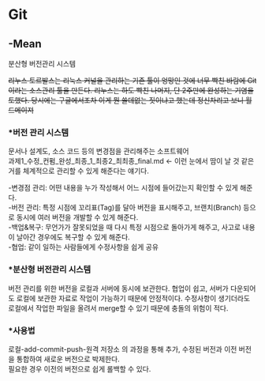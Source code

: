 # Git

## -Mean

분산형 버전관리 시스템

~~리누스 토르발스는 리눅스 커널을 관리하는 기존 툴이 엉망인 것에 너무 빡친 바람에 Git이라는 소스관리 툴을 만든다. 리누스는 하도 빡친 나머지, 단 2주만에 완성하는 기염을 토했다. 당시에는 구글에서조차 이게 뭔 쓸데없는 짓이냐고 했는데 정신차리고 보니 월드메이져~~


### **\*버전 관리 시스템**

문서나 설계도, 소스 코드 등의 변경점을 관리해주는 소프트웨어\
과제1_수정_컨펌_완성_최종_1_최종2_최최종_final.md <- 이런 눈에서 땀이 날 것 같은 거를 체계적으로 관리할 수 있게 해준다는 얘기다.

-변경점 관리: 어떤 내용을 누가 작성해서 어느 시점에 들어갔는지 확인할 수 있게 해준다.\
-버전 관리: 특정 시점에 꼬리표(Tag)를 달아 버전을 표시해주고, 브랜치(Branch) 등으로 동시에 여러 버전을 개발할 수 있게 해준다.\
-백업&복구: 무언가가 잘못되었을 때 다시 특정 시점으로 돌아가게 해주고, 사고로 내용이 날아간 경우에도 복구할 수 있게 해준다.\
-협업: 같이 일하는 사람들에게 수정사항을 쉽게 공유


### **\*분산형 버전관리 시스템**

버전 관리를 위한 버전을 로컬과 서버에 동시에 보관한다. 협업이 쉽고, 서버가 다운되어도 로컬에 보관한 자료로 작업이 가능하기 때문에 안정적이다. 수정사항이 생기더라도 로컬에서 작업한 파일을 올려서 merge할 수 있기 때문에 충돌의 위험이 적다.


### **\*사용법**

로컬-add-commit-push-원격 저장소 의 과정을 통해 추가, 수정된 버전과 이전 버전을 통합하여 새로운 버전으로 박제한다.\
필요한 경우 이전의 버전으로 쉽게 롤백할 수 있다.
